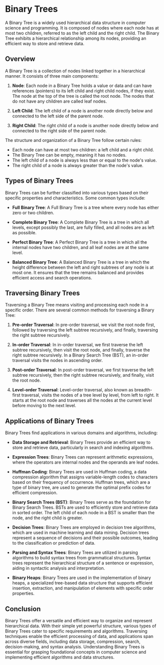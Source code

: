# Binary Trees

A Binary Tree is a widely used hierarchical data structure in computer science and programming. It is composed of nodes where each node has at most two children, referred to as the left child and the right child. The Binary Tree exhibits a hierarchical relationship among its nodes, providing an efficient way to store and retrieve data.

## Overview

A Binary Tree is a collection of nodes linked together in a hierarchical manner. It consists of three main components:

1. **Node**: Each node in a Binary Tree holds a value or data and can have references (pointers) to its left child and right child nodes, if they exist. The node at the top of the tree is called the root node. The nodes that do not have any children are called leaf nodes.

2. **Left Child**: The left child of a node is another node directly below and connected to the left side of the parent node.

3. **Right Child**: The right child of a node is another node directly below and connected to the right side of the parent node.

The structure and organization of a Binary Tree follow certain rules:

- Each node can have at most two children: a left child and a right child.
- The Binary Tree can be empty, meaning it has no nodes.
- The left child of a node is always less than or equal to the node's value.
- The right child of a node is always greater than the node's value.

## Types of Binary Trees

Binary Trees can be further classified into various types based on their specific properties and characteristics. Some common types include:

- **Full Binary Tree**: A Full Binary Tree is a tree where every node has either zero or two children.

- **Complete Binary Tree**: A Complete Binary Tree is a tree in which all levels, except possibly the last, are fully filled, and all nodes are as left as possible.

- **Perfect Binary Tree**: A Perfect Binary Tree is a tree in which all the internal nodes have two children, and all leaf nodes are at the same level.

- **Balanced Binary Tree**: A Balanced Binary Tree is a tree in which the height difference between the left and right subtrees of any node is at most one. It ensures that the tree remains balanced and provides efficient access and search operations.

## Traversing Binary Trees

Traversing a Binary Tree means visiting and processing each node in a specific order. There are several common methods for traversing a Binary Tree:

1. **Pre-order Traversal**: In pre-order traversal, we visit the root node first, followed by traversing the left subtree recursively, and finally, traversing the right subtree recursively.

2. **In-order Traversal**: In in-order traversal, we first traverse the left subtree recursively, then visit the root node, and finally, traverse the right subtree recursively. In a Binary Search Tree (BST), an in-order traversal visits the nodes in ascending order.

3. **Post-order Traversal**: In post-order traversal, we first traverse the left subtree recursively, then the right subtree recursively, and finally, visit the root node.

4. **Level-order Traversal**: Level-order traversal, also known as breadth-first traversal, visits the nodes of a tree level by level, from left to right. It starts at the root node and traverses all the nodes at the current level before moving to the next level.

## Applications of Binary Trees

Binary Trees find applications in various domains and algorithms, including:

- **Data Storage and Retrieval**: Binary Trees provide an efficient way to store and retrieve data, particularly in search and indexing algorithms.

- **Expression Trees**: Binary Trees can represent arithmetic expressions, where the operators are internal nodes and the operands are leaf nodes.

- **Huffman Coding**: Binary Trees are used in Huffman coding, a data compression algorithm that assigns variable-length codes to characters based on their frequency of occurrence. Huffman trees, which are a type of binary tree, are used to generate the optimal prefix codes for efficient compression.

- **Binary Search Trees (BST)**: Binary Trees serve as the foundation for Binary Search Trees. BSTs are used to efficiently store and retrieve data in sorted order. The left child of each node in a BST is smaller than the node, and the right child is greater.

- **Decision Trees**: Binary Trees are employed in decision tree algorithms, which are used in machine learning and data mining. Decision trees represent a sequence of decisions and their possible outcomes, leading to the classification or prediction of data.

- **Parsing and Syntax Trees**: Binary Trees are utilized in parsing algorithms to build syntax trees from grammatical structures. Syntax trees represent the hierarchical structure of a sentence or expression, aiding in syntactic analysis and interpretation.

- **Binary Heaps**: Binary Trees are used in the implementation of binary heaps, a specialized tree-based data structure that supports efficient insertion, extraction, and manipulation of elements with specific order properties.

## Conclusion

Binary Trees offer a versatile and efficient way to organize and represent hierarchical data. With their simple yet powerful structure, various types of Binary Trees cater to specific requirements and algorithms. Traversing techniques enable the efficient processing of data, and applications span across diverse fields, including data storage, compression, search, decision-making, and syntax analysis. Understanding Binary Trees is essential for grasping foundational concepts in computer science and implementing efficient algorithms and data structures.